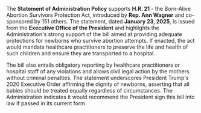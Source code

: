 The **Statement of Administration Policy** supports **H.R. 21** - the Born-Alive Abortion Survivors Protection Act, introduced by **Rep. Ann Wagner** and co-sponsored by 151 others. The statement, dated **January 23, 2025**, is issued from the **Executive Office of the President** and highlights the Administration's strong support of the bill aimed at providing adequate protections for newborns who survive abortion attempts. If enacted, the act would mandate healthcare practitioners to preserve the life and health of such children and ensure they are transported to a hospital.

The bill also entails obligatory reporting by healthcare practitioners or hospital staff of any violations and allows civil legal action by the mothers without criminal penalties. The statement underscores President Trump's 2020 Executive Order affirming the dignity of newborns, asserting that all babies should be treated equally regardless of circumstances. The Administration indicates it would recommend the President sign this bill into law if passed in its current form.